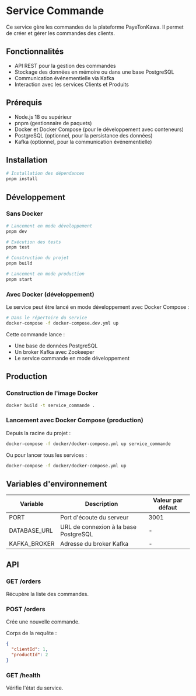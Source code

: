 # Service Commande

Ce service gère les commandes de la plateforme PayeTonKawa. Il permet de créer et gérer les commandes des clients.

## Fonctionnalités

- API REST pour la gestion des commandes
- Stockage des données en mémoire ou dans une base PostgreSQL
- Communication événementielle via Kafka
- Interaction avec les services Clients et Produits

## Prérequis

- Node.js 18 ou supérieur
- pnpm (gestionnaire de paquets)
- Docker et Docker Compose (pour le développement avec conteneurs)
- PostgreSQL (optionnel, pour la persistance des données)
- Kafka (optionnel, pour la communication événementielle)

## Installation

```bash
# Installation des dépendances
pnpm install
```

## Développement

### Sans Docker

```bash
# Lancement en mode développement
pnpm dev

# Exécution des tests
pnpm test

# Construction du projet
pnpm build

# Lancement en mode production
pnpm start
```

### Avec Docker (développement)

Le service peut être lancé en mode développement avec Docker Compose :

```bash
# Dans le répertoire du service
docker-compose -f docker-compose.dev.yml up
```

Cette commande lance :
- Une base de données PostgreSQL
- Un broker Kafka avec Zookeeper
- Le service commande en mode développement

## Production

### Construction de l'image Docker

```bash
docker build -t service_commande .
```

### Lancement avec Docker Compose (production)

Depuis la racine du projet :

```bash
docker-compose -f docker/docker-compose.yml up service_commande
```

Ou pour lancer tous les services :

```bash
docker-compose -f docker/docker-compose.yml up
```

## Variables d'environnement

| Variable | Description | Valeur par défaut |
|----------|-------------|-------------------|
| PORT | Port d'écoute du serveur | 3001 |
| DATABASE_URL | URL de connexion à la base PostgreSQL | - |
| KAFKA_BROKER | Adresse du broker Kafka | - |

## API

### GET /orders

Récupère la liste des commandes.

### POST /orders

Crée une nouvelle commande.

Corps de la requête :
```json
{
  "clientId": 1,
  "productId": 2
}
```

### GET /health

Vérifie l'état du service.